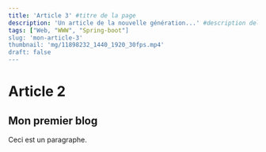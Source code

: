 ```yaml
---
title: 'Article 3' #titre de la page
description: 'Un article de la nouvelle génération...' #description dela page
tags: ["Web, "WWW", "Spring-boot"]
slug: 'mon-article-3'
thumbnail: 'mg/11898232_1440_1920_30fps.mp4'
draft: false
---
```


# Article 2

## Mon premier blog

Ceci est un paragraphe.